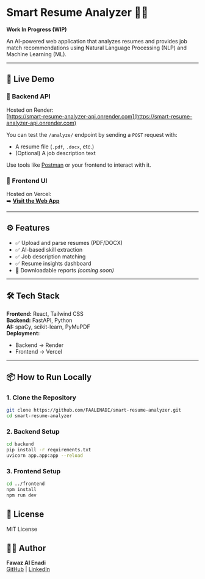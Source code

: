# Smart Resume Analyzer 🧠📄  
**Work In Progress (WIP)**

An AI-powered web application that analyzes resumes and provides job match recommendations using Natural Language Processing (NLP) and Machine Learning (ML).

---

## 🚀 Live Demo

### 🔗 Backend API  
Hosted on Render:  
[https://smart-resume-analyzer-api.onrender.com](https://smart-resume-analyzer-api.onrender.com)

You can test the `/analyze/` endpoint by sending a `POST` request with:
- A resume file (`.pdf`, `.docx`, etc.)
- (Optional) A job description text

Use tools like [Postman](https://www.postman.com/) or your frontend to interact with it.

### 🔗 Frontend UI  
Hosted on Vercel:  
➡️ **[Visit the Web App](https://smart-resume-analyzer-theta.vercel.app/)**  

---

## ⚙️ Features

- ✅ Upload and parse resumes (PDF/DOCX)
- ✅ AI-based skill extraction
- ✅ Job description matching
- ✅ Resume insights dashboard
- 🚧 Downloadable reports *(coming soon)*

---

## 🛠️ Tech Stack

**Frontend:** React, Tailwind CSS  
**Backend:** FastAPI, Python  
**AI:** spaCy, scikit-learn, PyMuPDF  
**Deployment:**  
- Backend → Render  
- Frontend → Vercel

---

## 📦 How to Run Locally

### 1. Clone the Repository

```bash
git clone https://github.com/FAALENADI/smart-resume-analyzer.git
cd smart-resume-analyzer
```

### 2. Backend Setup

```bash
cd backend
pip install -r requirements.txt
uvicorn app.app:app --reload
```

### 3. Frontend Setup
   
```bash
cd ../frontend
npm install
npm run dev
```

## 📄 License
MIT License

## 🧑‍💼 Author  
**Fawaz Al Enadi**  
[GitHub](https://github.com/FAALENADI) | [LinkedIn](https://www.linkedin.com/in/fawaz-alenadi)
